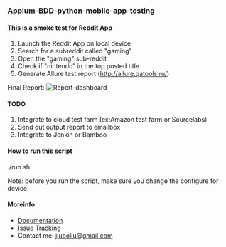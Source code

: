 ### Appium-BDD-python-mobile-app-testing

#### This is a smoke test for Reddit App

1. Launch the Reddit App on local device
2. Search for a subreddit called "gaming"
3. Open the "gaming" sub-reddit
4. Check if "nintendo" in the top posted title
5. Generate Allure test report (http://allure.qatools.ru/)

Final Report:
![Report-dashboard](https://github.com/julialiuliu/Appium-BDD-python-mobile-app-testing/blob/master/doki/img/dashboard2.png)

#### TODO
1. Integrate to cloud test farm (ex:Amazon test farm or Sourcelabs)
2. Send out output report to emailbox
3. Integrate to Jenkin or Bamboo

#### How to run this script
./run.sh

Note: before you run the script, make sure you change the configure for device.

#### Moreinfo

* [Documentation](https://github.com/julialiuliu/Appium-BDD-python-mobile-app-testing/wiki)
* [Issue Tracking](https://github.com/julialiuliu/Appium-BDD-python-mobile-app-testing/issues)
* Contact me: [jiuboliu@gmail.com](jiuboliu@gmail.com)
